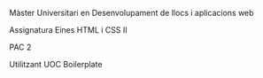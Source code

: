 Màster Universitari en Desenvolupament de llocs i aplicacions web

Assignatura Eines HTML i CSS II

PAC 2

Utilitzant UOC Boilerplate
